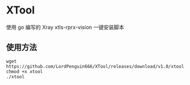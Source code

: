# XTool

使用 go 编写的 Xray xtls-rprx-vision 一键安装脚本

## 使用方法

```shell
wget https://github.com/LordPenguin666/XTool/releases/download/v1.0/xtool
chmod +x xtool
./xtool
```